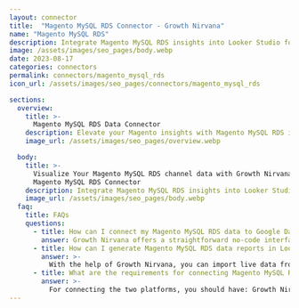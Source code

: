 ```yaml
---
layout: connector
title:  "Magento MySQL RDS Connector - Growth Nirvana"
name: "Magento MySQL RDS"
description: Integrate Magento MySQL RDS insights into Looker Studio for comprehensive e-commerce analytics that guide your digital retail strategies.
image: /assets/images/seo_pages/body.webp
date: 2023-08-17
categories: connectors
permalink: connectors/magento_mysql_rds
icon_url: /assets/images/seo_pages/connectors/magento_mysql_rds

sections:
  overview:
    title: >-
      Magento MySQL RDS Data Connector
    description: Elevate your Magento insights with Magento MySQL RDS integration. Seamlessly merge e-commerce data from Magento MySQL RDS with Looker Studio's analytical capabilities, unlocking insights that drive sales strategies, customer experiences, and operational excellence.
    image_url: /assets/images/seo_pages/overview.webp

  body:
    title: >-
      Visualize Your Magento MySQL RDS channel data with Growth Nirvana's
      Magento MySQL RDS Connector
    description: Integrate Magento MySQL RDS insights into Looker Studio for comprehensive e-commerce analytics that guide your digital retail strategies.
    image_url: /assets/images/seo_pages/body.webp
  faq:
    title: FAQs
    questions:
      - title: How can I connect my Magento MySQL RDS data to Google Data Studio/Looker Studio?
        answer: Growth Nirvana offers a straightforward no-code interface to connect to Magento MySQL RDS data sources.
      - title: How can I generate Magento MySQL RDS data reports in Looker Studio?
        answer: >-
          With the help of Growth Nirvana, you can import live data from Magento MySQL RDS into Looker Studio. These data can be viewed in charts, tables, and dashboards to generate branded reports that can be shared instantly.
      - title: What are the requirements for connecting Magento MySQL RDS and Looker Studio?
        answer: >-
          For connecting the two platforms, you should have: Growth Nirvana Account and Magento MySQL RDS Ads Account
---
```

